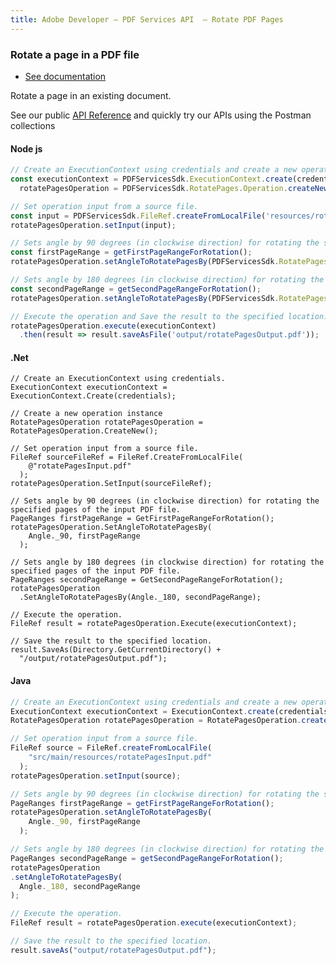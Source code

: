 ```yaml
---
title: Adobe Developer — PDF Services API  — Rotate PDF Pages
---
```


<TextBlock slots="heading, buttons, text, text1" theme="dark" hasCodeBlock className="bgBlue link linking"/>

### Rotate a page in a PDF file

- [See documentation](/document-services/docs/overview/pdf-services-api/howtos/rotate-pages/)

Rotate a page in an existing document.

See our public [API Reference](https://documentcloud.adobe.com/document-services/index.html#post-pageManipulation) and quickly try our APIs using the Postman collections


<CodeBlock slots="heading, code" repeat="3" languages="js,.net,java" />


#### Node js

```js
// Create an ExecutionContext using credentials and create a new operation instance.
const executionContext = PDFServicesSdk.ExecutionContext.create(credentials),
  rotatePagesOperation = PDFServicesSdk.RotatePages.Operation.createNew();

// Set operation input from a source file.
const input = PDFServicesSdk.FileRef.createFromLocalFile('resources/rotatePagesInput.pdf');
rotatePagesOperation.setInput(input);

// Sets angle by 90 degrees (in clockwise direction) for rotating the specified pages of the input PDF file.
const firstPageRange = getFirstPageRangeForRotation();
rotatePagesOperation.setAngleToRotatePagesBy(PDFServicesSdk.RotatePages.Angle._90, firstPageRange);

// Sets angle by 180 degrees (in clockwise direction) for rotating the specified pages of the input PDF file.
const secondPageRange = getSecondPageRangeForRotation();
rotatePagesOperation.setAngleToRotatePagesBy(PDFServicesSdk.RotatePages.Angle._180, secondPageRange);

// Execute the operation and Save the result to the specified location.
rotatePagesOperation.execute(executionContext)
  .then(result => result.saveAsFile('output/rotatePagesOutput.pdf'));
```

#### .Net

```clike
// Create an ExecutionContext using credentials.
ExecutionContext executionContext = ExecutionContext.Create(credentials);

// Create a new operation instance
RotatePagesOperation rotatePagesOperation = RotatePagesOperation.CreateNew();

// Set operation input from a source file.
FileRef sourceFileRef = FileRef.CreateFromLocalFile(
    @"rotatePagesInput.pdf"
  );
rotatePagesOperation.SetInput(sourceFileRef);

// Sets angle by 90 degrees (in clockwise direction) for rotating the specified pages of the input PDF file.
PageRanges firstPageRange = GetFirstPageRangeForRotation();
rotatePagesOperation.SetAngleToRotatePagesBy(
    Angle._90, firstPageRange
  );

// Sets angle by 180 degrees (in clockwise direction) for rotating the specified pages of the input PDF file.
PageRanges secondPageRange = GetSecondPageRangeForRotation();
rotatePagesOperation
  .SetAngleToRotatePagesBy(Angle._180, secondPageRange);

// Execute the operation.
FileRef result = rotatePagesOperation.Execute(executionContext);

// Save the result to the specified location.
result.SaveAs(Directory.GetCurrentDirectory() +
  "/output/rotatePagesOutput.pdf");
```

#### Java

```javascript
// Create an ExecutionContext using credentials and create a new operation instance.
ExecutionContext executionContext = ExecutionContext.create(credentials);
RotatePagesOperation rotatePagesOperation = RotatePagesOperation.createNew();

// Set operation input from a source file.
FileRef source = FileRef.createFromLocalFile(
    "src/main/resources/rotatePagesInput.pdf"
  );
rotatePagesOperation.setInput(source);

// Sets angle by 90 degrees (in clockwise direction) for rotating the specified pages of the input PDF file.
PageRanges firstPageRange = getFirstPageRangeForRotation();
rotatePagesOperation.setAngleToRotatePagesBy(
    Angle._90, firstPageRange
  );

// Sets angle by 180 degrees (in clockwise direction) for rotating the specified pages of the input PDF file.
PageRanges secondPageRange = getSecondPageRangeForRotation();
rotatePagesOperation
.setAngleToRotatePagesBy(
  Angle._180, secondPageRange
);

// Execute the operation.
FileRef result = rotatePagesOperation.execute(executionContext);

// Save the result to the specified location.
result.saveAs("output/rotatePagesOutput.pdf");
```
